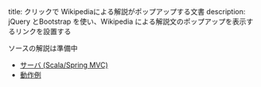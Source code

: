 title: クリックで Wikipediaによる解説がポップアップする文書
description: jQuery とBootstrap  を使い、Wikipedia による解説文のポップアップを表示するリンクを設置する

ソースの解説は準備中

- [サーバ (Scala/Spring MVC)](${contextRoot}/src/examples/scala/com/walbrix/spring/WikipediaRequestHandler.scala)
- [動作例](${contextRoot}/wikipedia.html)
